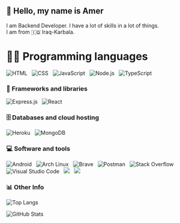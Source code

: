 ## 💨 Hello, my name is Amer
I am Backend Developer. I have a lot of skills in a lot of things.<br />
I am from 🇮🇶 Iraq-Karbala.

# 👨‍💻 Programming languages

<p>
    <a>
    <img alt="HTML" src="https://img.shields.io/badge/HTML-E34F26.svg?logo=html5&logoColor=white&style=for-the-badge">
    </a>
    &nbsp;
    <a>
    <img alt="CSS" src="https://img.shields.io/badge/CSS-1572B6.svg?logo=css3&logoColor=white&style=for-the-badge">
    </a>
    &nbsp;
    <a>
    <img alt="JavaScript" src="https://img.shields.io/badge/JavaScript-F7DF1E.svg?logo=javascript&logoColor=black&style=for-the-badge">
    </a>
    &nbsp;
    <a>
    <img alt="Node.js" src="https://img.shields.io/badge/Node.js-43853D.svg?logo=node.js&logoColor=white&style=for-the-badge">
    </a>
    &nbsp;
    <a>
    <img alt="TypeScript" src="https://img.shields.io/badge/TypeScript-007ACC.svg?logo=typescript&logoColor=white&style=for-the-badge">
    </a>
</p>

### 🧰 Frameworks and libraries

<p>
    <a>
    <img alt="Express.js" src="https://img.shields.io/badge/Express.js-404d59.svg?logo=express&logoColor=white&style=for-the-badge">
    </a>
    &nbsp;
    <a>
    <img alt="React" src="https://img.shields.io/badge/React-20232a.svg?logo=react&logoColor=%2361DAFB&style=for-the-badge">
    </a>
</p>

### 🗄️ Databases and cloud hosting

<p>
    <a>
    <img alt="Heroku" src="https://img.shields.io/badge/Heroku-430098.svg?logo=heroku&logoColor=white&style=for-the-badge">
    </a>
    &nbsp;
    <a>
    <img alt="MongoDB" src ="https://img.shields.io/badge/MongoDB-4ea94b.svg?logo=mongodb&logoColor=white&style=for-the-badge">
    </a>
</p>

### 💻 Software and tools

<p>
    <a>
    <img alt="Android" src="https://img.shields.io/badge/Android-3DDC84?logo=android&logoColor=white&style=for-the-badge">
    </a>
    &nbsp;
    <a>
    <img alt="Arch Linux" src="https://img.shields.io/badge/Arch%20Linux-1793D1.svg?logo=arch-linux&logoColor=white&style=for-the-badge">
    </a>
    &nbsp;
    <a>
    <img alt="Brave" src="https://img.shields.io/badge/-Brave-FB542B?logo=brave&logoColor=white&style=for-the-badge">
    </a>
    &nbsp;
    <a>
    <img alt="Postman" src="https://img.shields.io/badge/Postman-FF6C37?logo=postman&logoColor=white&style=for-the-badge">
    </a>
    &nbsp;
    <a>
    <img alt="Stack Overflow" src="https://img.shields.io/badge/-Stack%20Overflow-FE7A16?logo=stack-overflow&logoColor=white&style=for-the-badge">
    </a>
    &nbsp;
    <a>
    <img alt="Visual Studio Code" src="https://img.shields.io/badge/Visual%20Studio%20Code-0078d7.svg?logo=visual-studio-code&logoColor=white&style=for-the-badge">
    </a>
    &nbsp;
    <a>
    <img src="https://img.shields.io/badge/github%20-%23121011.svg?&style=for-the-badge&logo=github&logoColor=white"/>
    </a>
    &nbsp;
    <a>
    <img src="https://img.shields.io/badge/git%20-%23F05033.svg?&style=for-the-badge&logo=git&logoColor=white"/>
    </a>
</p>

### 📊 Other Info

![Top Langs](https://github-readme-stats.vercel.app/api/top-langs/?username=Ameriq8&theme=dark&layout=compact)

![GitHub Stats](https://github-readme-stats.vercel.app/api?username=Ameriq8&show_icons=true&theme=dark)
